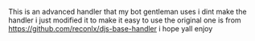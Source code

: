 This is an advanced handler that my bot gentleman uses i dint make the handler i just modified it to make it easy to use the original one is from https://github.com/reconlx/djs-base-handler i hope yall enjoy
